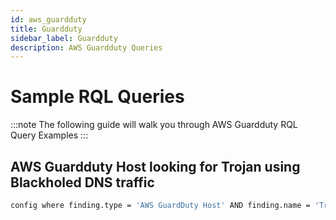 ```yaml
---
id: aws_guardduty
title: Guardduty
sidebar_label: Guardduty
description: AWS Guardduty Queries
---
```


# Sample RQL Queries

:::note
The following guide will walk you through AWS Guardduty RQL Query Examples
:::

## AWS Guardduty Host looking for Trojan using Blackholed DNS traffic

```bash
config where finding.type = 'AWS GuardDuty Host' AND finding.name = 'Trojan:EC2/BlackholeTraffic!DNS'
```